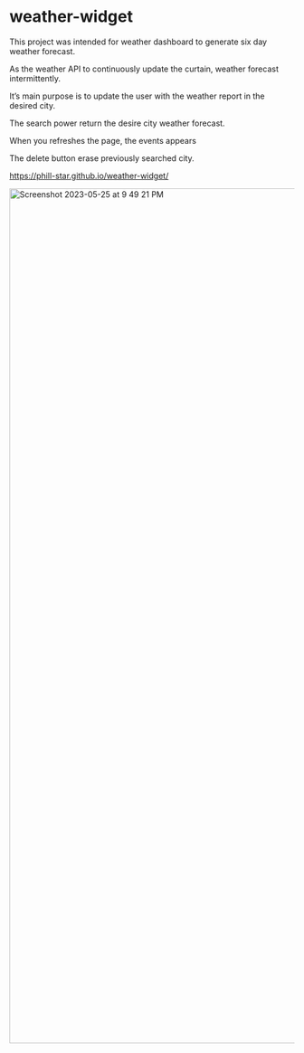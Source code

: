 # weather-widget

This project was intended for weather dashboard to generate six day weather forecast.

As the weather API to continuously update the curtain, weather forecast intermittently.

It’s main purpose is to update the user with the weather report in the desired city. 

The search power return the desire city weather forecast. 

When you refreshes the page, the events appears

The delete button erase previously searched city. 


https://phill-star.github.io/weather-widget/

<img width="1512" alt="Screenshot 2023-05-25 at 9 49 21 PM" src="https://github.com/phill-star/weather-widget/assets/130422301/c29a3540-7ec3-4dd8-befe-00034f7b66ed">
